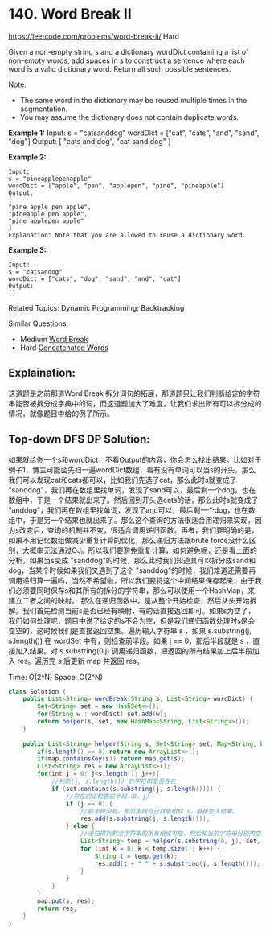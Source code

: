 # 140. Word Break II
<https://leetcode.com/problems/word-break-ii/>
Hard

Given a non-empty string s and a dictionary wordDict containing a list of non-empty words, add spaces in s to construct a sentence where each word is a valid dictionary word. Return all such possible sentences.

Note:

* The same word in the dictionary may be reused multiple times in the segmentation.
* You may assume the dictionary does not contain duplicate words.

**Example 1:**
    Input:
    s = "catsanddog"
    wordDict = ["cat", "cats", "and", "sand", "dog"]
    Output:
    [
    "cats and dog",
    "cat sand dog"
    ]

**Example 2:**

    Input:
    s = "pineapplepenapple"
    wordDict = ["apple", "pen", "applepen", "pine", "pineapple"]
    Output:
    [
    "pine apple pen apple",
    "pineapple pen apple",
    "pine applepen apple"
    ]
    Explanation: Note that you are allowed to reuse a dictionary word.

**Example 3:**

    Input:
    s = "catsandog"
    wordDict = ["cats", "dog", "sand", "and", "cat"]
    Output:
    []

Related Topics: Dynamic Programming; Backtracking

Similar Questions: 
* Medium [Word Break](https://leetcode.com/problems/word-break/)
* Hard [Concatenated Words](https://leetcode.com/problems/concatenated-words/)

## Explaination:
这道题是之前那道Word Break 拆分词句的拓展，那道题只让我们判断给定的字符串能否被拆分成字典中的词，而这道题加大了难度，让我们求出所有可以拆分成的情况，就像题目中给的例子所示。

## Top-down DFS DP Solution:
如果就给你一个s和wordDict，不看Output的内容，你会怎么找出结果。比如对于例子1，博主可能会先扫一遍wordDict数组，看有没有单词可以当s的开头，那么我们可以发现cat和cats都可以，比如我们先选了cat，那么此时s就变成了 "sanddog"，我们再在数组里找单词，发现了sand可以，最后剩一个dog，也在数组中，于是一个结果就出来了。然后回到开头选cats的话，那么此时s就变成了 "anddog"，我们再在数组里找单词，发现了and可以，最后剩一个dog，也在数组中，于是另一个结果也就出来了。那么这个查询的方法很适合用递归来实现，因为s改变后，查询的机制并不变，很适合调用递归函数。再者，我们要明确的是，如果不用记忆数组做减少重复计算的优化，那么递归方法跟brute force没什么区别，大概率无法通过OJ。所以我们要避免重复计算，如何避免呢，还是看上面的分析，如果当s变成 "sanddog"的时候，那么此时我们知道其可以拆分成sand和dog，当某个时候如果我们又遇到了这个 "sanddog"的时候，我们难道还需要再调用递归算一遍吗，当然不希望啦，所以我们要将这个中间结果保存起来，由于我们必须要同时保存s和其所有的拆分的字符串，那么可以使用一个HashMap，来建立二者之间的映射。
那么在递归函数中，是从整个开始检查，然后从头开始拆解。我们首先检测当前s是否已经有映射，有的话直接返回即可。如果s为空了，我们如何处理呢，题目中说了给定的s不会为空，但是我们递归函数处理时s是会变空的，这时候我们是直接返回空集。遍历输入字符串 s ，如果 s.substring(j, s.length()) 在 wordSet 中有，则检查前半段。如果 j == 0，那后半段就是 s ，直接加入结果。对 s.substring(0,j) 调用递归函数，把返回的所有结果加上后半段加入 res。遍历完 s 后更新 map 并返回 res。

Time: O(2^N)
Space: O(2^N)

```java
class Solution {
    public List<String> wordBreak(String s, List<String> wordDict) {
        Set<String> set = new HashSet<>();
        for(String w : wordDict) set.add(w);
        return helper(s, set, new HashMap<String, List<String>>());
    }
    
    public List<String> helper(String s, Set<String> set, Map<String, List<String>> map){
        if(s.length() == 0) return new ArrayList<>();
        if(map.containsKey(s)) return map.get(s);
        List<String> res = new ArrayList<>();
        for(int j = 0; j<s.length(); j++){
            //判断(j, s.length()) 的字符串是否存在
            if (set.contains(s.substring(j, s.length()))) {
                //存在的话检查前半段（0，j）
                if (j == 0) {
                    //前半段没有，那后半段自己就能组成 s，直接加入结果。
                    res.add(s.substring(j, s.length()));
                } else {
                    //递归得到剩余字符串的所有组成可能，然后和当前字符串分别用空格连起来加到结果中
                    List<String> temp = helper(s.substring(0, j), set, map);
                    for (int k = 0; k < temp.size(); k++) {
                        String t = temp.get(k);
                        res.add(t + " " + s.substring(j, s.length()));
                    }
                }
            }
        }
        map.put(s, res);
        return res;
    }
}
```